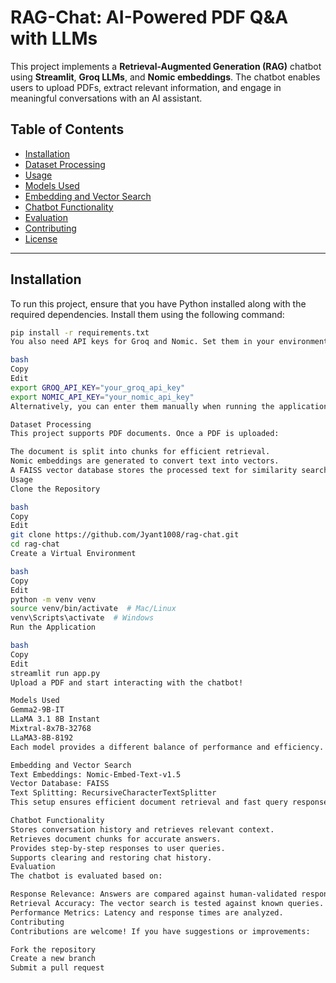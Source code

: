 # RAG-Chat: AI-Powered PDF Q&A with LLMs  

This project implements a **Retrieval-Augmented Generation (RAG)** chatbot using **Streamlit**, **Groq LLMs**, and **Nomic embeddings**. The chatbot enables users to upload PDFs, extract relevant information, and engage in meaningful conversations with an AI assistant.  

## Table of Contents  
- [Installation](#installation)  
- [Dataset Processing](#dataset-processing)  
- [Usage](#usage)  
- [Models Used](#models-used)  
- [Embedding and Vector Search](#embedding-and-vector-search)  
- [Chatbot Functionality](#chatbot-functionality)  
- [Evaluation](#evaluation)  
- [Contributing](#contributing)  
- [License](#license)  

---

## Installation  

To run this project, ensure that you have Python installed along with the required dependencies. Install them using the following command:  

```bash
pip install -r requirements.txt
You also need API keys for Groq and Nomic. Set them in your environment:

bash
Copy
Edit
export GROQ_API_KEY="your_groq_api_key"
export NOMIC_API_KEY="your_nomic_api_key"
Alternatively, you can enter them manually when running the application.

Dataset Processing
This project supports PDF documents. Once a PDF is uploaded:

The document is split into chunks for efficient retrieval.
Nomic embeddings are generated to convert text into vectors.
A FAISS vector database stores the processed text for similarity searches.
Usage
Clone the Repository

bash
Copy
Edit
git clone https://github.com/Jyant1008/rag-chat.git
cd rag-chat
Create a Virtual Environment

bash
Copy
Edit
python -m venv venv
source venv/bin/activate  # Mac/Linux
venv\Scripts\activate  # Windows
Run the Application

bash
Copy
Edit
streamlit run app.py
Upload a PDF and start interacting with the chatbot!

Models Used
Gemma2-9B-IT
LLaMA 3.1 8B Instant
Mixtral-8x7B-32768
LLaMA3-8B-8192
Each model provides a different balance of performance and efficiency.

Embedding and Vector Search
Text Embeddings: Nomic-Embed-Text-v1.5
Vector Database: FAISS
Text Splitting: RecursiveCharacterTextSplitter
This setup ensures efficient document retrieval and fast query responses.

Chatbot Functionality
Stores conversation history and retrieves relevant context.
Retrieves document chunks for accurate answers.
Provides step-by-step responses to user queries.
Supports clearing and restoring chat history.
Evaluation
The chatbot is evaluated based on:

Response Relevance: Answers are compared against human-validated responses.
Retrieval Accuracy: The vector search is tested against known queries.
Performance Metrics: Latency and response times are analyzed.
Contributing
Contributions are welcome! If you have suggestions or improvements:

Fork the repository
Create a new branch
Submit a pull request
